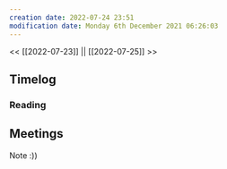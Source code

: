 ```yaml
---
creation date: 2022-07-24 23:51
modification date: Monday 6th December 2021 06:26:03
---
```


<< [[2022-07-23]] || [[2022-07-25]] >>

## Timelog

### Reading


## Meetings

Note :))